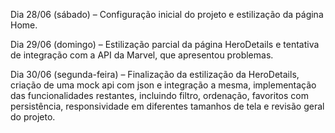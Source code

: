 Dia 28/06 (sábado) – Configuração inicial do projeto e estilização da página Home.

Dia 29/06 (domingo) – Estilização parcial da página HeroDetails e tentativa de integração com a API da Marvel, que apresentou problemas.

Dia 30/06 (segunda-feira) – Finalização da estilização da HeroDetails, criação de uma mock api com json e integração a mesma, implementação das funcionalidades restantes, incluindo filtro, ordenação, favoritos com persistência, responsividade em diferentes tamanhos de tela e revisão geral do projeto.
